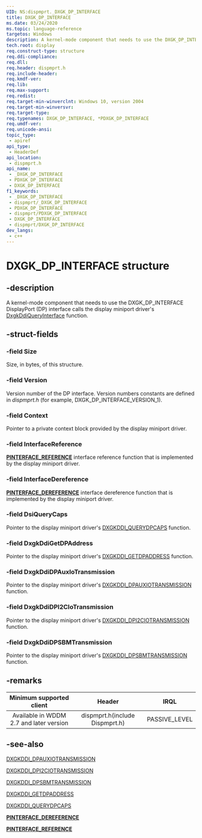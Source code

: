 ```yaml
---
UID: NS:dispmprt._DXGK_DP_INTERFACE
title: DXGK_DP_INTERFACE
ms.date: 03/24/2020
ms.topic: language-reference
targetos: Windows
description: A kernel-mode component that needs to use the DXGK_DP_INTERFACE DisplayPort (DP) interface calls the display miniport driver's DxgkDdiQueryInterface function.
tech.root: display
req.construct-type: structure
req.ddi-compliance: 
req.dll: 
req.header: dispmprt.h
req.include-header: 
req.kmdf-ver: 
req.lib: 
req.max-support: 
req.redist: 
req.target-min-winverclnt: Windows 10, version 2004
req.target-min-winversvr: 
req.target-type: 
req.typenames: DXGK_DP_INTERFACE, *PDXGK_DP_INTERFACE
req.umdf-ver: 
req.unicode-ansi: 
topic_type:
 - apiref
api_type:
 - HeaderDef
api_location:
 - dispmprt.h
api_name:
 - _DXGK_DP_INTERFACE
 - PDXGK_DP_INTERFACE
 - DXGK_DP_INTERFACE
f1_keywords:
 - _DXGK_DP_INTERFACE
 - dispmprt/_DXGK_DP_INTERFACE
 - PDXGK_DP_INTERFACE
 - dispmprt/PDXGK_DP_INTERFACE
 - DXGK_DP_INTERFACE
 - dispmprt/DXGK_DP_INTERFACE
dev_langs:
 - c++
---
```


# DXGK_DP_INTERFACE structure


## -description

A kernel-mode component that needs to use the DXGK_DP_INTERFACE DisplayPort (DP) interface calls the display miniport driver's [DxgkDdiQueryInterface](/windows-hardware/drivers/ddi/content/dispmprt/nc-dispmprt-dxgkddi_query_interface) function.

## -struct-fields

### -field Size

Size, in bytes, of this structure.

### -field Version

Version number of the DP interface. Version numbers constants are defined in *dispmprt.h* (for example, DXGK_DP_INTERFACE_VERSION_1).

### -field Context

Pointer to a private context block provided by the display miniport driver.

### -field InterfaceReference

[**PINTERFACE_REFERENCE**](../wdm/nc-wdm-pinterface_reference.md) interface reference function that is implemented by the display miniport driver.

### -field InterfaceDereference

[**PINTERFACE_DEREFERENCE**](../wdm/nc-wdm-pinterface_dereference.md) interface dereference function that is implemented by the display miniport driver.

### -field DsiQueryCaps

Pointer to the display miniport driver's [DXGKDDI_QUERYDPCAPS](nc-dispmprt-dxgkddi_querydpcaps.md) function.

### -field DxgkDdiGetDPAddress

Pointer to the display miniport driver's [DXGKDDI_GETDPADDRESS](nc-dispmprt-dxgkddi_getdpaddress.md) function.

### -field DxgkDdiDPAuxIoTransmission

Pointer to the display miniport driver's [DXGKDDI_DPAUXIOTRANSMISSION](nc-dispmprt-dxgkddi_dpauxiotransmission.md) function.

### -field DxgkDdiDPI2CIoTransmission

Pointer to the display miniport driver's [DXGKDDI_DPI2CIOTRANSMISSION](nc-dispmprt-dxgkddi_dpi2ciotransmission.md) function.

### -field DxgkDdiDPSBMTransmission

Pointer to the display miniport driver's [DXGKDDI_DPSBMTRANSMISSION](nc-dispmprt-dxgkddi_dpsbmtransmission.md) function.

## -remarks

|Minimum supported client|Header|IRQL|
|:----------------------:|:----:|:--:|
|Available in WDDM 2.7 and later version|dispmprt.h(include Dispmprt.h)|PASSIVE_LEVEL|

## -see-also

[DXGKDDI_DPAUXIOTRANSMISSION](nc-dispmprt-dxgkddi_dpauxiotransmission.md)

[DXGKDDI_DPI2CIOTRANSMISSION](nc-dispmprt-dxgkddi_dpi2ciotransmission.md)

[DXGKDDI_DPSBMTRANSMISSION](nc-dispmprt-dxgkddi_dpsbmtransmission.md)

[DXGKDDI_GETDPADDRESS](nc-dispmprt-dxgkddi_getdpaddress.md)

[DXGKDDI_QUERYDPCAPS](nc-dispmprt-dxgkddi_querydpcaps.md)

[**PINTERFACE_DEREFERENCE**](../wdm/nc-wdm-pinterface_dereference.md)

[**PINTERFACE_REFERENCE**](../wdm/nc-wdm-pinterface_reference.md)

